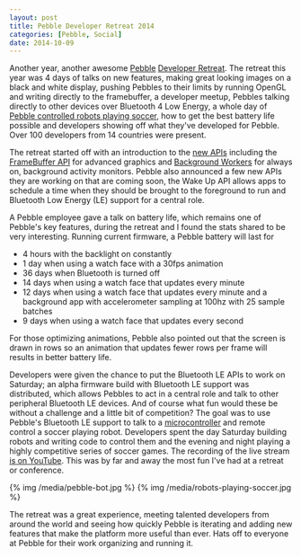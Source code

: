 ```yaml
---
layout: post
title: Pebble Developer Retreat 2014
categories: [Pebble, Social]
date: 2014-10-09
---
```

Another year, another awesome [Pebble](https://getpebble.com/) [Developer Retreat](https://developer.getpebble.com/events/developer-retreat-2014/).
The retreat this year was 4 days of talks on new features, making great looking images on a black and white display,
pushing Pebbles to their limits by running OpenGL and writing directly to the framebuffer, a developer meetup, Pebbles talking
directly to other devices over Bluetooth 4 Low Energy, a whole day of [Pebble controlled robots playing soccer](http://www.youtube.com/watch?v=KSMFjlc6H88),
how to get the best battery life possible and developers showing off what they've developed for Pebble.
Over 100 developers from 14 countries were present.

<!-- more -->

The retreat started off with an introduction to the [new APIs](https://developer.getpebble.com/2/changelog-2.6.html) including the
[FrameBuffer API](https://developer.getpebble.com/2/api-reference/group___drawing.html#ga8754945b07f6cb168a8acb6ab1aa07aa) for
advanced graphics and [Background Workers](https://developer.getpebble.com/2/guides/background-guide.html) for always on, background
activity monitors. Pebble also announced a few new APIs they are working on that are coming soon, the Wake Up API allows apps to schedule
a time when they should be brought to the foreground to run and Bluetooth Low Energy (LE) support for a central role.

A Pebble employee gave a talk on battery life, which remains one of Pebble's key features, during the retreat and I found the stats
shared to be very interesting. Running current firmware, a Pebble battery will last for

* 4 hours with the backlight on constantly
* 1 day when using a watch face with a 30fps animation
* 36 days when Bluetooth is turned off
* 14 days when using a watch face that updates every minute
* 12 days when using a watch face that updates every minute and a background app with accelerometer sampling at 100hz with 25 sample batches
* 9 days when using a watch face that updates every second

For those optimizing animations, Pebble also pointed out that the screen is drawn in rows so an animation
that updates fewer rows per frame will results in better battery life.

Developers were given the chance to put the Bluetooth LE APIs to work on Saturday; an alpha firmware build with Bluetooth LE support
was distributed, which allows Pebbles to act in a central role and talk to other peripheral Bluetooth LE devices.
And of course what fun would these be without a challenge and a little bit of competition?
The goal was to use Pebble's Bluetooth LE support to talk to a [microcontroller](http://punchthrough.com/bean/)
and remote control a soccer playing robot. Developers spent the day Saturday building robots and writing code
to control them and the evening and night playing a highly competitive series of soccer games.
The recording of the live stream [is on YouTube](http://www.youtube.com/watch?v=KSMFjlc6H88). This was by far and
away the most fun I've had at a retreat or conference.

{% img /media/pebble-bot.jpg %}
{% img /media/robots-playing-soccer.jpg %}

The retreat was a great experience, meeting talented developers from around the world and seeing how quickly Pebble is iterating
and adding new features that make the platform more useful than ever. Hats off to everyone at Pebble for their work organizing
and running it.

